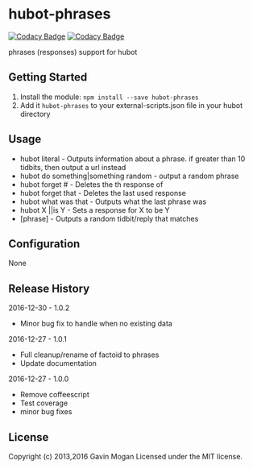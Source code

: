 # hubot-phrases

[![Codacy Badge](https://api.codacy.com/project/badge/Grade/667ad904c0dd4cea94f50e513720e71a)](https://www.codacy.com/app/halkeye/hubot-phrases?utm_source=github.com&amp;utm_medium=referral&amp;utm_content=halkeye/hubot-phrases&amp;utm_campaign=Badge_Grade)
[![Codacy Badge](https://api.codacy.com/project/badge/Coverage/667ad904c0dd4cea94f50e513720e71a)](https://www.codacy.com/app/halkeye/hubot-phrases?utm_source=github.com&utm_medium=referral&utm_content=halkeye/hubot-phrases&utm_campaign=Badge_Coverage)

phrases (responses) support for hubot

## Getting Started
1. Install the module: `npm install --save hubot-phrases`
2. Add it `hubot-phrases` to your external-scripts.json file in your hubot directory

## Usage

* hubot literal <phrase> - Outputs information about a phrase. if greater than 10 tidbits, then output a url instead
* hubot do something|something random - output a random phrase
* hubot forget <phrase>#<num> - Deletes the <num>th response of <phrase>
* hubot forget that - Deletes the last used response
* hubot what was that - Outputs what the last phrase was
* hubot X <reply>|<action>|is Y - Sets a response for X to be Y
* [phrase] - Outputs a random tidbit/reply that matches <phrase>

## Configuration

None

## Release History

2016-12-30 - 1.0.2

* Minor bug fix to handle when no existing data

2016-12-27 - 1.0.1

* Full cleanup/rename of factoid to phrases
* Update documentation

2016-12-27 - 1.0.0

* Remove coffeescript
* Test coverage
* minor bug fixes

## License
Copyright (c) 2013,2016 Gavin Mogan
Licensed under the MIT license.
